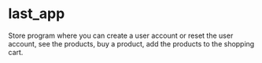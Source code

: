 # last_app
Store program
where you can create a user account or reset the user account, 
see the products, buy a product, add the products to the shopping cart.


